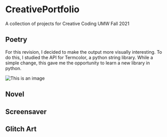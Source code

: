 # CreativePortfolio
A collection of projects for Creative Coding UMW Fall 2021




## Poetry

For this revision, I decided to make the output more visually interesting. To do this, I studied the API for Termcolor, a python string library. While a simple change, this gave me the opportunity to learn a new library in python.

![This is an image](https://i.ibb.co/qjzxkcC/Screen-Shot-2021-11-30-at-1-29-43-PM.png)




## Novel



## Screensaver



## Glitch Art
